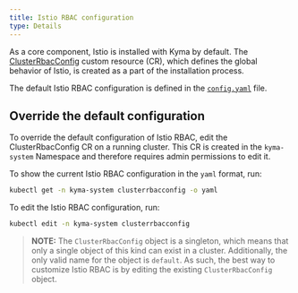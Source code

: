 ```yaml
---
title: Istio RBAC configuration
type: Details
---
```


As a core component, Istio is installed with Kyma by default. The [ClusterRbacConfig](https://istio.io/pt-br/docs/reference/config/security/istio.rbac.v1alpha1/) custom resource (CR), which defines the global behavior of Istio, is created as a part of the installation process.

The default Istio RBAC configuration is defined in the [`config.yaml`](https://github.com/kyma-project/kyma/blob/master/resources/core/charts/istio-rbac/templates/rbac-config.yaml) file. 

## Override the default configuration

To override the default configuration of Istio RBAC, edit the ClusterRbacConfig CR on a running cluster. This CR is created in the `kyma-system` Namespace and therefore requires admin permissions to edit it.

To show the current Istio RBAC configuration in the `yaml` format, run:
```bash
kubectl get -n kyma-system clusterrbacconfig -o yaml
```

To edit the Istio RBAC configuration, run:
```bash
kubectl edit -n kyma-system clusterrbacconfig
```

> **NOTE:** The `ClusterRbacConfig` object is a singleton, which means that only a single object of this kind can exist in a cluster. Additionally, the only valid name for the object is `default`. As such, the best way to customize Istio RBAC is by editing the existing `ClusterRbacConfig` object.
